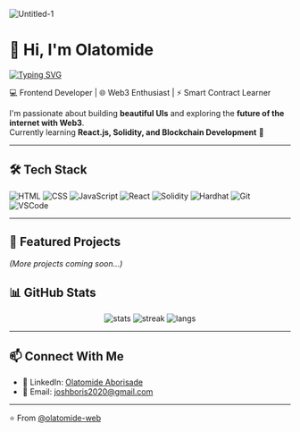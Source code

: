 ![Untitled-1](https://github.com/user-attachments/assets/ba4aaf1c-bd87-4e37-97a3-53e566153aed)
# 👋 Hi, I'm Olatomide  

[![Typing SVG](https://readme-typing-svg.herokuapp.com?color=00BFFF&size=24&center=true&vCenter=true&lines=Frontend+Developer;Web3+Enthusiast;Smart+Contract+Learner;Always+Building+🚀)](https://git.io/typing-svg)

💻 Frontend Developer | 🌐 Web3 Enthusiast | ⚡ Smart Contract Learner  

I'm passionate about building **beautiful UIs** and exploring the **future of the internet with Web3**.  
Currently learning **React.js, Solidity, and Blockchain Development** 🚀  

---

## 🛠️ Tech Stack
![HTML](https://img.shields.io/badge/Code-HTML-orange?logo=html5)
![CSS](https://img.shields.io/badge/Code-CSS-blue?logo=css3)
![JavaScript](https://img.shields.io/badge/Code-JavaScript-yellow?logo=javascript)
![React](https://img.shields.io/badge/Framework-React-blue?logo=react)
![Solidity](https://img.shields.io/badge/Web3-Solidity-black?logo=ethereum)
![Hardhat](https://img.shields.io/badge/Tool-Hardhat-yellow?logo=ethereum)
![Git](https://img.shields.io/badge/Tool-Git-red?logo=git)
![VSCode](https://img.shields.io/badge/Editor-VSCode-blue?logo=visualstudiocode)

---

## 📌 Featured Projects

*(More projects coming soon...)*


## 📊 GitHub Stats
<p align="center">
  <img src="https://github-readme-stats.vercel.app/api?username=olatomide-web&show_icons=true&theme=tokyonight" alt="stats"/>
  <img src="https://github-readme-streak-stats.herokuapp.com/?user=olatomide-web&theme=tokyonight" alt="streak"/>
  <img src="https://github-readme-stats.vercel.app/api/top-langs/?username=olatomide-web&layout=compact&theme=tokyonight" alt="langs"/>
</p>

---


## 📫 Connect With Me
- 💼 LinkedIn: [Olatomide Aborisade](https://www.linkedin.com/in/olatomide-aborisade-aabbba209/)  
- 📧 Email: joshboris2020@gmail.com


---

⭐️ From [@olatomide-web](https://github.com/olatomide-web)
